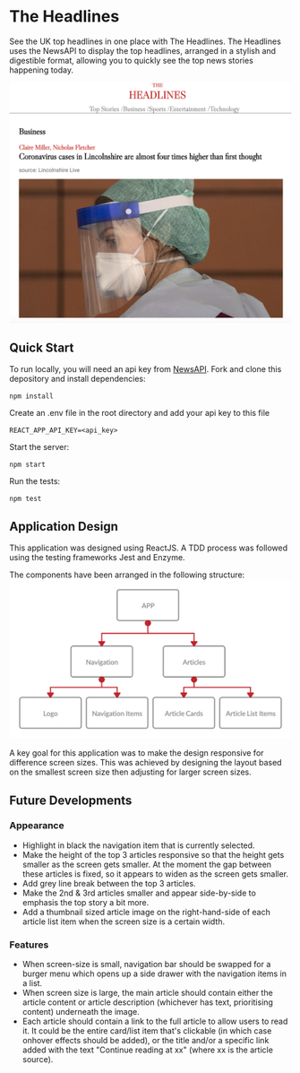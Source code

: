 # The Headlines
See the UK top headlines in one place with The Headlines. The Headlines uses the NewsAPI to display the top headlines, arranged in a stylish and digestible format, allowing you to quickly see the top news stories happening today.

![The Headlines main page](./src/assets/The_Headlines_screenshot.png)


## Quick Start
To run locally, you will need an api key from [NewsAPI](https://newsapi.org/). Fork and clone this depository and install dependencies:
```
npm install
```
Create an .env file in the root directory and add your api key to this file
```
REACT_APP_API_KEY=<api_key>
```
Start the server:
```
npm start
```
Run the tests:
```
npm test
```

## Application Design
This application was designed using ReactJS. A TDD process was followed using the testing frameworks Jest and Enzyme.

The components have been arranged in the following structure:
![Component structure](./src/assets/The_Headlines_Component_structure.png)

A key goal for this application was to make the design responsive for difference screen sizes. This was achieved by designing the layout based on the smallest screen size then adjusting for larger screen sizes.

## Future Developments

### Appearance
- Highlight in black the navigation item that is currently selected.
- Make the height of the top 3 articles responsive so that the height gets smaller as the screen gets smaller. At the moment the gap between these articles is fixed, so it appears to widen as the screen gets smaller.
- Add grey line break between the top 3 articles.
- Make the 2nd & 3rd articles smaller and appear side-by-side to emphasis the top story a bit more.
- Add a thumbnail sized article image on the right-hand-side of each article list item when the screen size is a certain width.

### Features
- When screen-size is small, navigation bar should be swapped for a burger menu which opens up a side drawer with the navigation items in a list.
- When screen size is large, the main article should contain either the article content or article description (whichever has text, prioritising content) underneath the image.
- Each article should contain a link to the full article to allow users to read it. It could be the entire card/list item that's clickable (in which case onhover effects should be added), or the title and/or a specific link added with the text "Continue reading at xx" (where xx is the article source).
